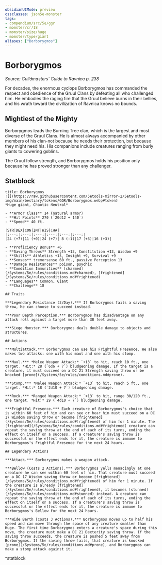 ```yaml
---
obsidianUIMode: preview
cssclasses: json5e-monster
tags:
- compendium/src/5e/ggr
- monster/cr/18
- monster/size/huge
- monster/type/giant
aliases: ["Borborygmos"]
---
```

# Borborygmos
*Source: Guildmasters' Guide to Ravnica p. 238*  

For decades, the enormous cyclops Borborygmos has commanded the respect and obedience of the Gruul Clans by defeating all who challenged him. He embodies the raging fire that the Gruul believe burns in their bellies, and his wrath toward the civilization of Ravnica knows no bounds.

## Mightiest of the Mighty

Borborygmos leads the Burning Tree clan, which is the largest and most diverse of the Gruul Clans. He is almost always accompanied by other members of his clan-not because he needs their protection, but because they might need his. His companions include creatures ranging from burly giants to cowering goblins.

The Gruul follow strength, and Borborygmos holds his position only because he has proved stronger than any challenger.

## Statblock

```ad-statblock
title: Borborygmos
![](https://raw.githubusercontent.com/5etools-mirror-2/5etools-img/main/bestiary/tokens/GGR/Borborygmos.webp#token)
*Huge giant, Chaotic Neutral*

- **Armor Class** 14 (natural armor)
- **Hit Points** 270 (`20d12 + 140`)
- **Speed** 40 ft.

|STR|DEX|CON|INT|WIS|CHA|
|:---:|:---:|:---:|:---:|:---:|:---:|
|24 (+7)|11 (+0)|24 (+7)| 8 (-1)|17 (+3)|16 (+3)|

- **Proficiency Bonus** +6
- **Saving Throws** Strength +13, Constitution +13, Wisdom +9
- **Skills** Athletics +13, Insight +9, Survival +9
- **Senses** tremorsense 60 ft., passive Perception 13
- **Damage Resistances** poison, psychic
- **Condition Immunities** [charmed](/Systems/5e/rules/conditions.md#charmed), [frightened](/Systems/5e/rules/conditions.md#frightened)
- **Languages** Common, Giant
- **Challenge** 18

## Traits

***Legendary Resistance (3/Day).*** If Borborygmos fails a saving throw, he can choose to succeed instead.

***Poor Depth Perception.*** Borborygmos has disadvantage on any attack roll against a target more than 30 feet away.

***Siege Monster.*** Borborygmos deals double damage to objects and structures.

## Actions

***Multiattack.*** Borborygmos can use his Frightful Presence. He also makes two attacks: one with his maul and one with his stomp.

***Maul.*** *Melee Weapon Attack:* `+13` to hit, reach 10 ft., one target. *Hit:* 28 (`6d6 + 7`) bludgeoning damage. If the target is a creature, it must succeed on a DC 21 Strength saving throw or be knocked [prone](/Systems/5e/rules/conditions.md#prone).

***Stomp.*** *Melee Weapon Attack:* `+13` to hit, reach 5 ft., one target. *Hit:* 18 (`2d10 + 7`) bludgeoning damage.

***Rock.*** *Ranged Weapon Attack:* `+13` to hit, range 30/120 ft., one target. *Hit:* 29 (`4d10 + 7`) bludgeoning damage.

***Frightful Presence.*** Each creature of Borborygmos's choice that is within 60 feet of him and can see or hear him must succeed on a DC 17 Wisdom saving throw or become [frightened](/Systems/5e/rules/conditions.md#frightened) of him for 1 minute. The [frightened](/Systems/5e/rules/conditions.md#frightened) creature can repeat the saving throw at the end of each of its turns, ending the effect on itself on a success. If a creature's saving throw is successful or the effect ends for it, the creature is immune to Borborygmos's Frightful Presence for the next 24 hours.

## Legendary Actions

***Attack.*** Borborygmos makes a weapon attack.

***Bellow (Costs 2 Actions).*** Borborygmos yells menacingly at one creature he can see within 60 feet of him. That creature must succeed on a DC 17 Wisdom saving throw or become [frightened](/Systems/5e/rules/conditions.md#frightened) of him for 1 minute. If the creature is already [frightened](/Systems/5e/rules/conditions.md#frightened), it becomes [stunned](/Systems/5e/rules/conditions.md#stunned) instead. A creature can repeat the saving throw at the end of each of its turns, ending the effect on itself on a success. If a creature's saving throw is successful or the effect ends for it, the creature is immune to Borborygmos's Bellow for the next 24 hours.

***Wide Berth (Costs 3 Actions).*** Borborygmos moves up to half his speed and can move through the space of any creature smaller than Huge. The first time Borborygmos enters a creature's space during this move, the creature must make a DC 21 Dexterity saving throw. If the saving throw succeeds, the creature is pushed 5 feet away from Borborygmos. If the saving throw fails, that creature is knocked [prone](/Systems/5e/rules/conditions.md#prone), and Borborygmos can make a stomp attack against it.
```
^statblock